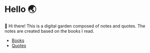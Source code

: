 # Hello 🌏

👋 Hi there! This is a digital garden composed of notes and quotes. The notes are created based on the books I read.


- [Books](moc/books.md)
- [Quotes](moc/quotes.md)
